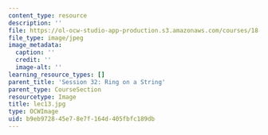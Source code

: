 ```yaml
---
content_type: resource
description: ''
file: https://ol-ocw-studio-app-production.s3.amazonaws.com/courses/18-01sc-single-variable-calculus-fall-2010/b9eb972845e78e7f164d405fbfc189db_lec13.jpg
file_type: image/jpeg
image_metadata:
  caption: ''
  credit: ''
  image-alt: ''
learning_resource_types: []
parent_title: 'Session 32: Ring on a String'
parent_type: CourseSection
resourcetype: Image
title: lec13.jpg
type: OCWImage
uid: b9eb9728-45e7-8e7f-164d-405fbfc189db
---
```

